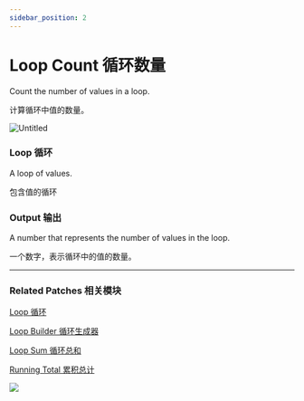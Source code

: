 ```yaml
---
sidebar_position: 2
---
```


# Loop Count 循环数量

Count the number of values in a loop.

计算循环中值的数量。

![Untitled](https://s3.us-west-2.amazonaws.com/secure.notion-static.com/7a50c40f-c6c0-49e8-ac6c-eab5eb9900bf/Untitled.png?X-Amz-Algorithm=AWS4-HMAC-SHA256&X-Amz-Content-Sha256=UNSIGNED-PAYLOAD&X-Amz-Credential=AKIAT73L2G45EIPT3X45%2F20220602%2Fus-west-2%2Fs3%2Faws4_request&X-Amz-Date=20220602T172755Z&X-Amz-Expires=86400&X-Amz-Signature=e4baf58ff0c546f03b6931245bbc6689c185bf2372e9ba563939b51edfb0d178&X-Amz-SignedHeaders=host&response-content-disposition=filename%20%3D%22Untitled.png%22&x-id=GetObject)

### Loop 循环

A loop of values.

包含值的循环

### Output 输出

A number that represents the number of values in the loop.

一个数字，表示循环中的值的数量。

------

### Related Patches 相关模块

[Loop 循环](./Loop.md)

[Loop Builder 循环生成器](./Loop%20Builder.md)

[Loop Sum 循环总和](./Loop%20Sum.md)

[Running Total 累积总计](./Running%20Total.md)

![](https://s3.us-west-2.amazonaws.com/secure.notion-static.com/3b88fe82-67e6-4242-961b-f32013ef387e/Untitled.png?X-Amz-Algorithm=AWS4-HMAC-SHA256&X-Amz-Content-Sha256=UNSIGNED-PAYLOAD&X-Amz-Credential=AKIAT73L2G45EIPT3X45%2F20220602%2Fus-west-2%2Fs3%2Faws4_request&X-Amz-Date=20220602T172802Z&X-Amz-Expires=86400&X-Amz-Signature=cacc88df9c8462c00525b0059d94cd403a0fc70192eb8c25fde987c757b2bd0b&X-Amz-SignedHeaders=host&response-content-disposition=filename%20%3D%22Untitled.png%22&x-id=GetObject)
